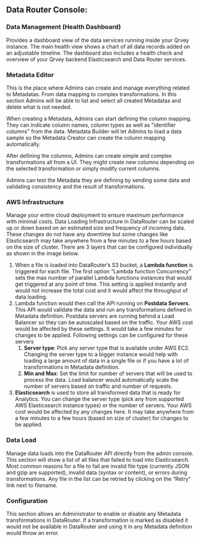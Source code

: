 ## Data Router Console: 


### Data Management (Health Dashboard)

Provides a dashboard view of the data services running inside your Qrvey instance. The main health view shows a chart of all data records added on an adjustable timeline. The dashboard also includes a health check and overview of your Qrvey backend Elasticsearch and Data Router services.


### Metadata Editor 

This is the place where Admins can create and manage everything related to Metadatas. From data mapping to complex transformations. In this section Admins will be able to list and select all created Metadatas and delete what is not needed.

When creating a Metadata, Admins can start defining the column mapping. They can indicate column names, column types as well as "identifier columns" from the data. Metadata Builder will let Admins to load a data sample so the Metadata Creator can create the column mapping automatically.

After defining the columns, Admins can create simple and complex transformations all from a UI. They might create new columns depending on the selected transformation or simply modify current columns.

Admins can test the Metadata they are defining by sending some data and validating consistency and the result of transformations.


### AWS Infrastructure

Manage your entire cloud deployment to ensure maximum performance with minimal costs. Data Loading Infrastructure in DataRouter can be scaled up or down based on an estimated size and frequency of incoming data. These changes do not have any downtime but some changes like Elasticsearch may take anywhere from a few minutes to a few hours based on the size of cluster. There are 3 layers that can be configured individually as shown in the image below.


1. When a file is loaded into DataRouter’s S3 bucket, a **Lambda function** is triggered for each file. The first option “Lambda function Concurrency” sets the max number of parallel Lambda functions instances that would get triggered at any point of time. This setting is applied instantly and would not increase the total cost and it would affect the throughput of data loading.
2. Lambda function would then call the API running on **Postdata Servers**. This API would validate the data and run any transformations defined in Metadata definition. Postdata servers are running behind a Load Balancer so they can be autoscaled based on the traffic. Your AWS cost would be affected by these settings. It would take a few minutes for changes to be applied. Following settings can be configured for these servers
    1. **Server type**: Pick any server type that is available under AWS EC2. Changing the server type to a bigger instance would help with loading a large amount of data in a single file or if you have a lot of transformations in Metadata definition.
    2. **Min and Max**: Set the limit for number of servers that will be used to process the data. Load balancer would automatically scale the number of servers based on traffic and number of requests.
3. **Elasticsearch** is used to store all transformed data that is ready for Analytics. You can change the server type (pick any from supported AWS Elasticsearch instance types) or the number of servers. Your AWS cost would be affected by any changes here. It may take anywhere from a few minutes to a few hours (based on size of cluster) for changes to be applied.


### Data Load

Manage data loads into the DataRouter API directly from the admin console. This section will show a list of all files that failed to load into Elasticsearch. Most common reasons for a file to fail are invalid file type (currently JSON and gzip are supported), invalid data (syntax or content), or errors during transformations. Any file in the list can be retried by clicking on the “Retry” link next to filename. 


### Configuration

This section allows an Administrator to enable or disable any Metadata transformations in DataRouter. If a transformation is marked as disabled it would not be available in DataRouter and using it in any Metadata definition would throw an error.